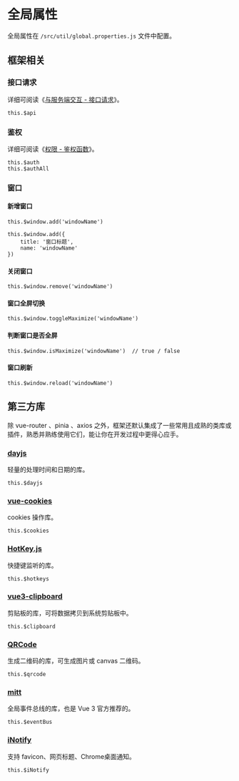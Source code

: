 # 全局属性

全局属性在 `/src/util/global.properties.js` 文件中配置。

## 框架相关

### 接口请求

详细可阅读《[与服务端交互 - 接口请求](axios.md#接口请求)》。

```js:no-line-numbers
this.$api
```

### 鉴权

详细可阅读《[权限 - 鉴权函数](permission.md#鉴权函数)》。

```js:no-line-numbers
this.$auth
this.$authAll
```

### 窗口

#### 新增窗口

```js:no-line-numbers
this.$window.add('windowName')

this.$window.add({
    title: '窗口标题',
	name: 'windowName'
})
```

#### 关闭窗口

```js:no-line-numbers
this.$window.remove('windowName')
```

#### 窗口全屏切换 <Badge type="tip" text="专业版" vertical="top" />

```js:no-line-numbers
this.$window.toggleMaximize('windowName')
```

#### 判断窗口是否全屏 <Badge type="tip" text="专业版" vertical="top" />

```js:no-line-numbers
this.$window.isMaximize('windowName')  // true / false
```

#### 窗口刷新

```js:no-line-numbers
this.$window.reload('windowName')
```

## 第三方库

除 vue-router 、pinia 、axios 之外，框架还默认集成了一些常用且成熟的类库或插件，熟悉并熟练使用它们，能让你在开发过程中更得心应手。

### [dayjs](https://day.js.org/zh-CN/)

轻量的处理时间和日期的库。

```js:no-line-numbers
this.$dayjs
```

### [vue-cookies](https://github.com/cmp-cc/vue-cookies)

cookies 操作库。

```js:no-line-numbers
this.$cookies
```

### [HotKey.js](https://wangchujiang.com/hotkeys/)

快捷键监听的库。

```js:no-line-numbers
this.$hotkeys
```

### [vue3-clipboard](https://github.com/soerenmartius/vue3-clipboard) <Badge type="tip" text="专业版" vertical="top" />

剪贴板的库，可将数据拷贝到系统剪贴板中。

```js:no-line-numbers
this.$clipboard
```

### [QRCode](https://github.com/soldair/node-qrcode) <Badge type="tip" text="专业版" vertical="top" />

生成二维码的库，可生成图片或 canvas 二维码。

```js:no-line-numbers
this.$qrcode
```

### [mitt](https://github.com/developit/mitt)

全局事件总线的库，也是 Vue 3 官方推荐的。

```js:no-line-numbers
this.$eventBus
```

### [iNotify](https://github.com/jaywcjlove/iNotify) <Badge type="tip" text="专业版" vertical="top" />

支持 favicon、网页标题、Chrome桌面通知。

```js:no-line-numbers
this.$iNotify
```